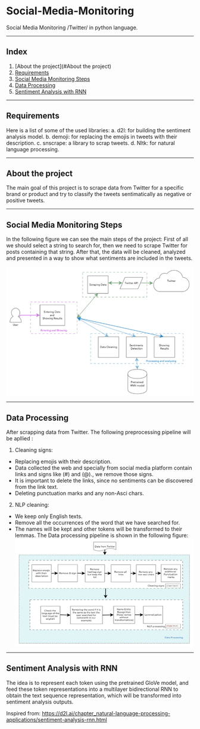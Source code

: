 # Social-Media-Monitoring
Social Media Monitoring /Twitter/ in python language.

--- 

## Index
1. [About the project](#About the project)
2. [Requirements](#requirements)
3. [Social Media Monitoring Steps](#semantic-search-engine-steps)
4. [Data Processing](#data-processing)
5. [Sentiment Analysis with RNN](#sentiment-analysis-with-rnn)

---

## Requirements
Here is a list of some of  the used libraries:
a.	d2l: for building the sentiment analysis model.
b.	demoji: for replacing the emojis in tweets with their description.
c.	snscrape: a library to scrap tweets.
d.	Nltk: for natural language processing.

---

## About the project 
The main goal of this project is to scrape data from Twitter for a specific brand or product and try to classify the tweets sentimatically as negative or positive tweets.


---

## Social Media Monitoring Steps
In the following figure we can see the main steps of the project:
First of all we should select a string to search for, then we need to scrape Twitter for posts containing that string.
After that, the data will be cleaned, analyzed and presented in a way to show what sentiments are included in the tweets.

![alt text](https://github.com/Nemat-Allah-Aloush/Social-Media-Monitoring/blob/main/imgs/prototype.png "Social Media Monitoring Steps")


---

## Data Processing
After scrapping data from Twitter. The following preprocessing pipeline will be apllied :
1. Cleaning signs:
  - Replacing emojis with their description. 
  - Data collected the web and specially from social media platform contain links and signs like (#) and (@)., we remove those signs.
  - It is important to delete the links, since no sentiments can be discovered from the link text.
  - Deleting punctuation marks and any non-Asci chars.
2. NLP cleaning: 
  - We keep only English texts. 
  - Remove all the occurrences of the word that we have searched for. 
  - The names will be kept and other tokens will be transformed to their lemmas.
The Data processing pipeline is shown in the following figure:
![image](https://github.com/Nemat-Allah-Aloush/Social-Media-Monitoring/blob/main/imgs/data_processing.png)

---

## Sentiment Analysis with RNN
The idea is to represent each token using the pretrained GloVe model, and feed these token representations into a multilayer bidirectional RNN to obtain the 
text sequence representation, which will be transformed into sentiment analysis outputs. 

Inspired from: https://d2l.ai/chapter_natural-language-processing-applications/sentiment-analysis-rnn.html

